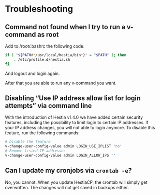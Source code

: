 # Troubleshooting

## Command not found when I try to run a v-command as root

Add to /root/.bashrc the following code:

```bash
if [ "${PATH#*/usr/local/hestia/bin*}" = "$PATH" ]; then
	. /etc/profile.d/hestia.sh
fi
```

And logout and login again.

After that you are able to run any v-command you want.

## Disabling “Use IP address allow list for login attempts” via command line

With the introduction of Hestia v1.4.0 we have added certain security features, including the possibility to limit login to certain IP addresses. If your IP address changes, you will not able to login anymore. To disable this feature, run the following commands:

```bash
# Disable the feature
v-change-user-config-value admin LOGIN_USE_IPLIST 'no'
# Remove listed IP addresses
v-change-user-config-value admin LOGIN_ALLOW_IPS ''
```

## Can I update my cronjobs via `crontab -e`?

No, you cannot. When you update HestiaCP, the crontab will simply get overwritten. The changes will not get saved in backups either.
